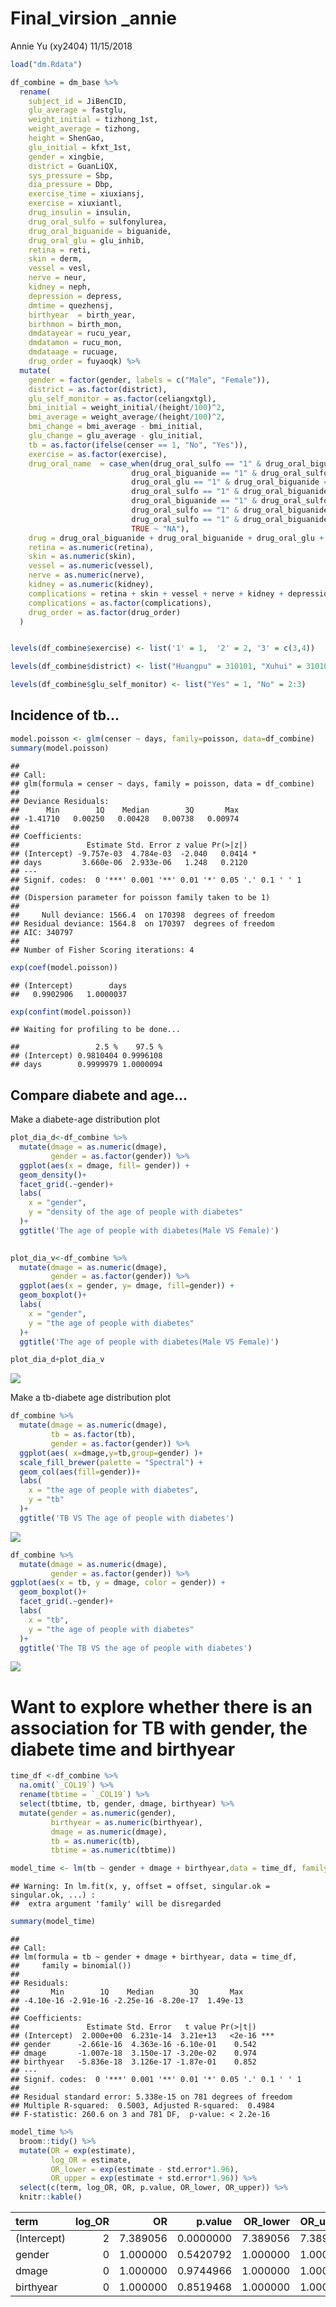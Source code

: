 Final\_virsion \_annie
================
Annie Yu (xy2404)
11/15/2018

``` r
load("dm.Rdata")

df_combine = dm_base %>% 
  rename(
    subject_id = JiBenCID,
    glu_average = fastglu, 
    weight_initial = tizhong_1st, 
    weight_average = tizhong, 
    height = ShenGao, 
    glu_initial = kfxt_1st,
    gender = xingbie,
    district = GuanLiQX,
    sys_pressure = Sbp,
    dia_pressure = Dbp,
    exercise_time = xiuxiansj,
    exercise = xiuxiantl,
    drug_insulin = insulin,
    drug_oral_sulfo = sulfonylurea,
    drug_oral_biguanide = biguanide,
    drug_oral_glu = glu_inhib,
    retina = reti, 
    skin = derm, 
    vessel = vesl, 
    nerve = neur,
    kidney = neph, 
    depression = depress,
    dmtime = quezhensj,
    birthyear  = birth_year,
    birthmon = birth_mon,
    dmdatayear = rucu_year,
    dmdatamon = rucu_mon,
    dmdataage = rucuage,
    drug_order = fuyaoqk) %>% 
  mutate(
    gender = factor(gender, labels = c("Male", "Female")),
    district = as.factor(district),
    glu_self_monitor = as.factor(celiangxtgl),
    bmi_initial = weight_initial/(height/100)^2, 
    bmi_average = weight_average/(height/100)^2, 
    bmi_change = bmi_average - bmi_initial,
    glu_change = glu_average - glu_initial,
    tb = as.factor(ifelse(censer == 1, "No", "Yes")),
    exercise = as.factor(exercise),
    drug_oral_name  = case_when(drug_oral_sulfo == "1" & drug_oral_biguanide == "0" & drug_oral_glu == "0" ~"sulfonylurea",
                           drug_oral_biguanide == "1" & drug_oral_sulfo == "0" & drug_oral_glu == "0" ~ "biguanide",
                           drug_oral_glu == "1" & drug_oral_biguanide == "0" & drug_oral_sulfo == "0" ~ "glu_inhib",
                           drug_oral_sulfo == "1" & drug_oral_biguanide == "1" & drug_oral_glu == "0" ~"sulfonylurea&biguanide",
                           drug_oral_biguanide == "1" & drug_oral_sulfo == "0" & drug_oral_glu == "1" ~ "biguanide&glu_inhib",
                           drug_oral_sulfo == "1" & drug_oral_biguanide == "0" & drug_oral_glu == "1" ~"sulfonylurea&glu_inhib",
                           drug_oral_sulfo == "1" & drug_oral_biguanide == "1" & drug_oral_glu == "1" ~"sulfonylurea&glu_inhib&biguanide",
                           TRUE ~ "NA"),
    drug = drug_oral_biguanide + drug_oral_biguanide + drug_oral_glu + drug_insulin,
    retina = as.numeric(retina),
    skin = as.numeric(skin),
    vessel = as.numeric(vessel),
    nerve = as.numeric(nerve),
    kidney = as.numeric(kidney),
    complications = retina + skin + vessel + nerve + kidney + depression,
    complications = as.factor(complications),
    drug_order = as.factor(drug_order)
  )


levels(df_combine$exercise) <- list('1' = 1,  '2' = 2, '3' = c(3,4))

levels(df_combine$district) <- list("Huangpu" = 310101, "Xuhui" = 310104, "Changning" = 310105, "Jingan" = 310106, "Putuo" = 310107, "Zhabei" = 310108, "Hongkou" = 310109, "Yangpu" = 310110, "Minhang" = 310112, "Baoshan" = 310113,  "Pudong" = c(310115, 10119), "Jiading" = 310114, "Jinshan" = 310116, "Songjiang" = 310117, "Qingpu" = 310118, "Fengxian" = 310120, "Chongming" = 310230)

levels(df_combine$glu_self_monitor) <- list("Yes" = 1, "No" = 2:3)
```

Incidence of tb...
------------------

``` r
model.poisson <- glm(censer ~ days, family=poisson, data=df_combine)
summary(model.poisson)
```

    ## 
    ## Call:
    ## glm(formula = censer ~ days, family = poisson, data = df_combine)
    ## 
    ## Deviance Residuals: 
    ##      Min        1Q    Median        3Q       Max  
    ## -1.41710   0.00250   0.00428   0.00738   0.00974  
    ## 
    ## Coefficients:
    ##               Estimate Std. Error z value Pr(>|z|)  
    ## (Intercept) -9.757e-03  4.784e-03  -2.040   0.0414 *
    ## days         3.660e-06  2.933e-06   1.248   0.2120  
    ## ---
    ## Signif. codes:  0 '***' 0.001 '**' 0.01 '*' 0.05 '.' 0.1 ' ' 1
    ## 
    ## (Dispersion parameter for poisson family taken to be 1)
    ## 
    ##     Null deviance: 1566.4  on 170398  degrees of freedom
    ## Residual deviance: 1564.8  on 170397  degrees of freedom
    ## AIC: 340797
    ## 
    ## Number of Fisher Scoring iterations: 4

``` r
exp(coef(model.poisson))
```

    ## (Intercept)        days 
    ##   0.9902906   1.0000037

``` r
exp(confint(model.poisson))
```

    ## Waiting for profiling to be done...

    ##                 2.5 %    97.5 %
    ## (Intercept) 0.9810404 0.9996108
    ## days        0.9999979 1.0000094

Compare diabete and age...
--------------------------

Make a diabete-age distribution plot

``` r
plot_dia_d<-df_combine %>% 
  mutate(dmage = as.numeric(dmage),
         gender = as.factor(gender)) %>% 
  ggplot(aes(x = dmage, fill= gender)) +
  geom_density()+
  facet_grid(.~gender)+
  labs(
    x = "gender",
    y = "density of the age of people with diabetes"
  )+
  ggtitle('The age of people with diabetes(Male VS Female)')
  

plot_dia_v<-df_combine %>% 
  mutate(dmage = as.numeric(dmage),
         gender = as.factor(gender)) %>% 
  ggplot(aes(x = gender, y= dmage, fill=gender)) +
  geom_boxplot()+
  labs(
    x = "gender",
    y = "the age of people with diabetes"
  )+
  ggtitle('The age of people with diabetes(Male VS Female)')

plot_dia_d+plot_dia_v
```

![](Annie_final_files/figure-markdown_github/unnamed-chunk-3-1.png)

Make a tb-diabete age distribution plot

``` r
df_combine %>% 
  mutate(dmage = as.numeric(dmage),
         tb = as.factor(tb),
         gender = as.factor(gender)) %>% 
  ggplot(aes( x=dmage,y=tb,group=gender) )+ 
  scale_fill_brewer(palette = "Spectral") + 
  geom_col(aes(fill=gender))+
  labs(
    x = "the age of people with diabetes",
    y = "tb"
  )+
  ggtitle('TB VS The age of people with diabetes')
```

![](Annie_final_files/figure-markdown_github/unnamed-chunk-4-1.png)

``` r
df_combine %>% 
  mutate(dmage = as.numeric(dmage),
         gender = as.factor(gender)) %>% 
ggplot(aes(x = tb, y = dmage, color = gender)) +
  geom_boxplot()+
  facet_grid(.~gender)+
  labs(
    x = "tb",
    y = "the age of people with diabetes"
  )+
  ggtitle('The TB VS the age of people with diabetes')
```

![](Annie_final_files/figure-markdown_github/unnamed-chunk-4-2.png)

Want to explore whether there is an association for TB with gender, the diabete time and birthyear
==================================================================================================

``` r
time_df <-df_combine %>% 
  na.omit(`_COL19`) %>% 
  rename(tbtime = `_COL19`) %>% 
  select(tbtime, tb, gender, dmage, birthyear) %>% 
  mutate(gender = as.numeric(gender),
         birthyear = as.numeric(birthyear), 
         dmage = as.numeric(dmage),
         tb = as.numeric(tb),
         tbtime = as.numeric(tbtime))

model_time <- lm(tb ~ gender + dmage + birthyear,data = time_df, family = binomial())
```

    ## Warning: In lm.fit(x, y, offset = offset, singular.ok = singular.ok, ...) :
    ##  extra argument 'family' will be disregarded

``` r
summary(model_time)
```

    ## 
    ## Call:
    ## lm(formula = tb ~ gender + dmage + birthyear, data = time_df, 
    ##     family = binomial())
    ## 
    ## Residuals:
    ##       Min        1Q    Median        3Q       Max 
    ## -4.10e-16 -2.91e-16 -2.25e-16 -8.20e-17  1.49e-13 
    ## 
    ## Coefficients:
    ##               Estimate Std. Error   t value Pr(>|t|)    
    ## (Intercept)  2.000e+00  6.231e-14  3.21e+13   <2e-16 ***
    ## gender      -2.661e-16  4.363e-16 -6.10e-01    0.542    
    ## dmage       -1.007e-18  3.150e-17 -3.20e-02    0.974    
    ## birthyear   -5.836e-18  3.126e-17 -1.87e-01    0.852    
    ## ---
    ## Signif. codes:  0 '***' 0.001 '**' 0.01 '*' 0.05 '.' 0.1 ' ' 1
    ## 
    ## Residual standard error: 5.338e-15 on 781 degrees of freedom
    ## Multiple R-squared:  0.5003, Adjusted R-squared:  0.4984 
    ## F-statistic: 260.6 on 3 and 781 DF,  p-value: < 2.2e-16

``` r
model_time %>% 
  broom::tidy() %>% 
  mutate(OR = exp(estimate),
         log_OR = estimate,
         OR_lower = exp(estimate - std.error*1.96),
         OR_upper = exp(estimate + std.error*1.96)) %>% 
  select(c(term, log_OR, OR, p.value, OR_lower, OR_upper)) %>% 
  knitr::kable()
```

| term        |  log\_OR|        OR|    p.value|  OR\_lower|  OR\_upper|
|:------------|--------:|---------:|----------:|----------:|----------:|
| (Intercept) |        2|  7.389056|  0.0000000|   7.389056|   7.389056|
| gender      |        0|  1.000000|  0.5420792|   1.000000|   1.000000|
| dmage       |        0|  1.000000|  0.9744966|   1.000000|   1.000000|
| birthyear   |        0|  1.000000|  0.8519468|   1.000000|   1.000000|
